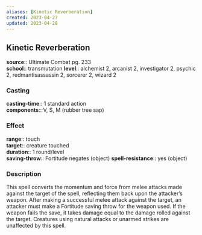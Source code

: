 ```yaml
---
aliases: [Kinetic Reverberation]
created: 2023-04-27
updated: 2023-04-28
---
```


## Kinetic Reverberation

**source**:: Ultimate Combat pg. 233  
**school**:: transmutation
**level**:: alchemist 2, arcanist 2, investigator 2, psychic 2, redmantisassassin 2, sorcerer 2, wizard 2

### Casting

**casting-time**:: 1 standard action  
**components**:: V, S, M (rubber tree sap)

### Effect

**range**:: touch  
**target**:: creature touched  
**duration**:: 1 round/level  
**saving-throw**:: Fortitude negates (object)
**spell-resistance**:: yes (object)

### Description

This spell converts the momentum and force from melee attacks made against the target of the spell, reflecting them back upon the attacker’s weapon. After making a successful melee attack against the target, an attacker must make a Fortitude saving throw for the weapon used. If the weapon fails the save, it takes damage equal to the damage rolled against the target. Creatures using natural attacks or unarmed strikes are unaffected by this spell.
